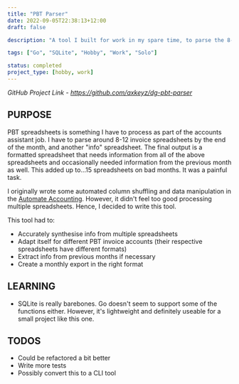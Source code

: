 ```yaml
---
title: "PBT Parser"
date: 2022-09-05T22:38:13+12:00
draft: false

description: "A tool I built for work in my spare time, to parse the 8-10 PBT spreadsheets I have to process every month end. In Go."

tags: ["Go", "SQLite", "Hobby", "Work", "Solo"]

status: completed
project_type: [hobby, work]
---
```


*GitHub Project Link - https://github.com/axkeyz/dg-pbt-parser*

## PURPOSE

PBT spreadsheets is something I have to process as part of the accounts assistant job. I have to parse around 8-12 invoice spreadsheets by the end of the month, and another "info" spreadsheet. The final output is a formatted spreadsheet that needs information from all of the above spreadsheets and occasionally needed information from the previous month as well. This added up to...15 spreadsheets on bad months. It was a painful task.

I originally wrote some automated column shuffling and data manipulation in the [Automate Accounting](/projects/automate-accounting/). However, it didn't feel too good processing multiple spreadsheets. Hence, I decided to write this tool.

This tool had to:
- Accurately synthesise info from multiple spreadsheets
- Adapt itself for different PBT invoice accounts (their respective spreadsheets have different formats)
- Extract info from previous months if necessary
- Create a monthly export in the right format

## LEARNING

- SQLite is really barebones. Go doesn't seem to support some of the functions either. However, it's lightweight and definitely useable for a small project like this one.

## TODOS

- Could be refactored a bit better
- Write more tests
- Possibly convert this to a CLI tool